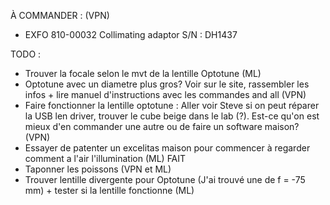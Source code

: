 À COMMANDER : (VPN)
  - EXFO 810-00032 Collimating adaptor S/N : DH1437
  
TODO :
 - Trouver la focale selon le mvt de la lentille Optotune (ML)
 - Optotune avec un diametre plus gros? Voir sur le site, rassembler les infos + lire manuel d'instructions avec les commandes and all (VPN)
 - Faire fonctionner la lentille optotune : Aller voir Steve si on peut réparer la USB len driver, trouver le cube beige dans le lab (?). Est-ce qu'on est mieux d'en commander une autre ou de faire un software maison? (VPN)
 - Essayer de patenter un excelitas maison pour commencer à regarder comment a l'air l'illumination (ML)  FAIT
 - Taponner les poissons (VPN et ML)
 - Trouver lentille divergente pour Optotune (J'ai trouvé une de f = -75 mm) + tester si la lentille fonctionne (ML)
